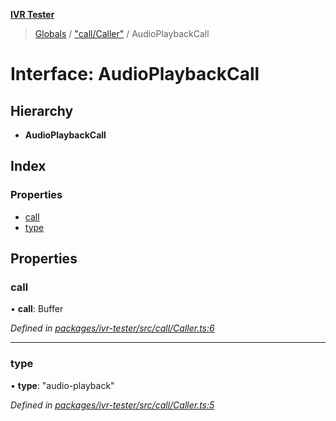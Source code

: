 **[IVR Tester](../README.md)**

> [Globals](../README.md) / ["call/Caller"](../modules/_call_caller_.md) / AudioPlaybackCall

# Interface: AudioPlaybackCall

## Hierarchy

* **AudioPlaybackCall**

## Index

### Properties

* [call](_call_caller_.audioplaybackcall.md#call)
* [type](_call_caller_.audioplaybackcall.md#type)

## Properties

### call

•  **call**: Buffer

*Defined in [packages/ivr-tester/src/call/Caller.ts:6](https://github.com/SketchingDev/ivr-tester/blob/e4629d5/packages/ivr-tester/src/call/Caller.ts#L6)*

___

### type

•  **type**: \"audio-playback\"

*Defined in [packages/ivr-tester/src/call/Caller.ts:5](https://github.com/SketchingDev/ivr-tester/blob/e4629d5/packages/ivr-tester/src/call/Caller.ts#L5)*
